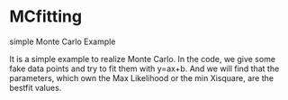# MCfitting
simple Monte Carlo Example

It is a simple example to realize Monte Carlo.
In the code, we give some fake data points and try to fit them with y=ax+b.
And we will find that the parameters, which own the Max Likelihood or the min Xisquare, are the bestfit values.
